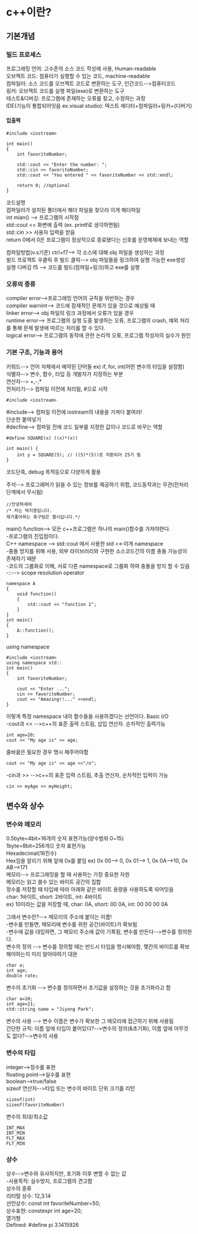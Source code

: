 # c++이란?
## 기본개념
### 빌드 프로세스
프로그래밍 언어: 고수준의 소스 코드 작성에 사용, Human-readable   
오브젝트 코드: 컴퓨터가 실행할 수 있는 코드, machine-readable   
컴파일러: 소스 코드를 오브젝트 코드로 변환하는 도구, 인간코드-->컴퓨터코드   
링커: 오브젝트 코드를 실행 파일(exe)로 변환하는 도구   
테스트&디버깅: 프로그램에 존재하는 오류를 찾고, 수정하는 과정   
IDE(기능이 통합되어잇음 ex.visual studio): 텍스트 에디터+컴파일러+링커+(디버거)   
#### 입출력
    #include <iostream>

    int main()
    {
        int favoriteNumber;

        std::cout << "Enter the number: ";
        std::cin >> favoriteNumber;
        std::cout << "You entered " << favoriteNumber << std::endl;

        return 0; //optional
    }
코드설명   
컴파일러가 설치된 폴더에서 해더 파일을 찾으라  <iostream> 이게 해더파일   
int mian() --> 프로그램의 시작점   
std::cout <<  화변에 출력 (ex. printf로 생각하면됨)   
std::cin >>  사용자 입력을 받음   
return 0에서 0은 프로그램이 정상적으로 종료됐다는 신호를 운영체제에 보내는 역할   

컴파일방법(v.s기준) ctrl+f7--> 각 소스에 대해 obj 파일을 생성하는 과정   
빌드 프로젝트 우클릭 후 빌드 클릭--> obj 파일들을 링크하여 실행 가능한 exe생성   
실행 디버깅 f5 --> 코드를 빌드(컴파일+링크)하고 exe를 실행   
### 오류의 종류
compiler error-->프로그래밍 언어의 규칙을 위반하는 경우   
compiler warnint--> 코드에 잠재적인 문제가 있을 것으로 예상될 때   
linker error--> obj 파일의 링크 과정에서 오류가 있을 경우   
runtime error--> 프로그램의 실행 도중 발생하는 오류, 프로그램의 crash, 예외 처리를 통해 문제 발생에 따르는 처리를 할 수 있다.   
logical error--> 프로그램의 동작에 관한 논리적 오류, 프로그램 작성자의 실수가 원인   
### 기본 구조, 기능과 용어
키워드--> 언어 자체에서 예약된 단어들 ex) if, for, int(어떤 변수의 타입을 설정함)   
식별자--> 변수, 함수, 타입 등 개발자가 지정하는 부분   
연산자--> +,-,*    
전처리기--> 컴파일 이전에 처리됨, #으로 시작   

    #include <iostream>
    
#include--> 컴파일 이전에 iostream의 내용을 가져다 붙여라!   
단순한 붙여넣기    
#decfine--> 컴파일 전에 코드 일부를 지정한 값이나 코드로 바꾸는 역할   

    #define SQUARE(x) ((x)*(x))

    int main() {
        int y = SQUARE(5); // ((5)*(5))로 치환되어 25가 됨
    }
코드단축, debug 목적등으로 다양하게 활용    

주석--> 프로그래머가 읽을 수 있는 정보를 제공하기 위함, 코드동작과는 무관(전처리단계에서 무시됨)    

    //안녕하세여
    /* 저는 박지용입니다.
    제가좋아하는 축구팀은 첼시입니다.*/
main() function--> 모든 c++프로그램은 하나의 main()함수를 가져야한다.     
-프로그램의 진입점이다.    
C++ namespace --> std::cout 에서 사용한 std <<-이게 namespace    
-충돌 방지를 위해 사용, 외부 라이브러리와 구현한 소스코드간의 이름 충돌 가능성이 존재하기 때문    
-코드의 그룹화로 이해, 서로 다른 namespace로 그룹화 하여 충돌을 방지 할 수 있음
-::--> scope resolution operator

    namespace A
    {
        void function()
        {
            std::cout << "function 1";
        }
    }
    int main()
    {
        A::function();
    }

using namespace

    #include <iostream>
    using namespace std::
    int main()
    {
        int favoriteNumber;

        cout << "Enter ...";
        cin >> favoriteNumber;
        cout << "Amazing!!..." <<endl;
    }
이렇게 특정 namespace 내의 함수들을 사용하겠다는 선언이다.
Basic I/O    
-cout과 <<  -->c++의 표준 출력 스트림, 삽입 연산자. 순차적인 출력가능

    int age=20;
    cout << "My age is" << age;
줄바꿈은 필요한 경우 명시 해주어야함

    cout << "My age is" << age <<"/n";
-cin과 >>  -->c++의 표준 입력 스트림, 추출 연산자, 순차적인 입력이 가능

    cin >> myAge >> myHeight;

## 변수와 상수
### 변수와 메모리
0.5byte=4bit=16개의 숫자 표현가능(양수범위 0~15)    
1byte=8bit=256개으 숫자 표현가능   
Hexadecimal(16진수)   
Hex임을 알리기 위해 앞에 0x를 붙임
ex) 0x 00--> 0, 0x 01--> 1, 0x 0A-->10, 0x AB-->171   
메모리--> 프로그래밍을 할 때 사용하는 가장 중요한 자원    
메모리는 읽고 쓸수 있는 바이트 공간의 집합   
정수를 저장할 때 타입에 따라 아래와 같은 바이트 용량을 사용하도록 되어잇음   
char: 1바이트,  short: 2바이트,  int: 4바이트    
ex) 10이라는 값을 저장할 때, char: 0A, short: 00 0A, int: 00 00 00 0A

그래서 변수란?--> 메모리의 주소에 붙이는 이름!   
-변수를 만들면, 메모리에 변수를 위한 공간(바이트)가 확보됨   
-변수에 값을 대입하면, 그 메모리 주소에 값이 기록됨, 변수를 만든다-->변수를 정의한다.   
변수의 정의 --> 변수를 정의할 때는 반드시 타입을 명시해야함, 몇칸의 바이트를 확보해야하는지 미리 알아야하기 대문

    char a;
    int age;
    double rate;
변수의 초기화 --> 변수를 정의하면서 초기값을 설정하는 것을 초기화라고 함

    char a=10;
    int age=21;
    std::string name = "Jiyong Park";
변수의 사용 --> 변수 이름은 변수가 확보한 그 메모리에 접근하기 위해 사용됨   
간단한 규칙: 이름 앞에 타입이 붙어있다?-->변수의 정의(&초기화), 이름 앞에 아무것도 없다?-->변수의 사용   
### 변수의 타입
integer-->정수를 표현   
floating point-->실수를 표현   
boolean-->true/false   
sizeof 연산자-->타입 또는 변수의 바이트 단위 크기를 리턴

    sizeof(int)
    sizeof(favoriteNumber)
변수의 최대/최소값

    INT_MAX
    INT_MIN
    FLT_MAX
    FLT_MIN
### 상수
상수-->변수와 유사하지만, 포기화 이후 변할 수 없는 값   
-사용목적: 실수방지, 프로그램의 견고함   
상수의 종류   
리터럴 상수: 12,3.14   
선언상수: const int favoriteNumber=50;   
상수표현: constexpr int age=20;   
열거형   
Defined: #define pi 3.1415926   
